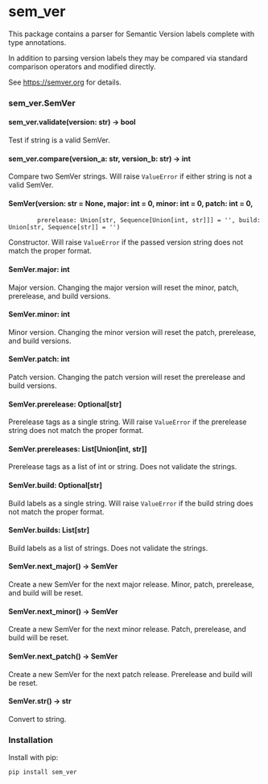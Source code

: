 # sem_ver

This package contains a parser for Semantic Version labels complete with type annotations. 

In addition to parsing version labels they may be compared via standard comparison operators 
and modified directly.

See https://semver.org for details.

### sem_ver.SemVer

#### sem_ver.validate(version: str) -> bool

Test if string is a valid SemVer.

#### sem_ver.compare(version_a: str, version_b: str) -> int

Compare two SemVer strings.
Will raise `ValueError` if either string is not a valid SemVer.

#### SemVer(version: str = None, major: int = 0, minor: int = 0, patch: int = 0,
            prerelease: Union[str, Sequence[Union[int, str]]] = '', build: Union[str, Sequence[str]] = '')

Constructor.
Will raise `ValueError` if the passed version string does not match the proper format.

#### SemVer.major: int

Major version.
Changing the major version will reset the minor, patch, prerelease, and build versions.

#### SemVer.minor: int

Minor version.
Changing the minor version will reset the patch, prerelease, and build versions.

#### SemVer.patch: int

Patch version.
Changing the patch version will reset the prerelease and build versions.

#### SemVer.prerelease: Optional[str]

Prerelease tags as a single string.
Will raise `ValueError` if the prerelease string does not match the proper format.

#### SemVer.prereleases: List[Union[int, str]]

Prerelease tags as a list of int or string.
Does not validate the strings.

#### SemVer.build: Optional[str]

Build labels as a single string.
Will raise `ValueError` if the build string does not match the proper format.

#### SemVer.builds: List[str]

Build labels as a list of strings.
Does not validate the strings.

#### SemVer.next_major() -> SemVer

Create a new SemVer for the next major release.
Minor, patch, prerelease, and build will be reset.

#### SemVer.next_minor() -> SemVer

Create a new SemVer for the next minor release.
Patch, prerelease, and build will be reset.

#### SemVer.next_patch() -> SemVer

Create a new SemVer for the next patch release.
Prerelease and build will be reset.

#### SemVer.__str__() -> str

Convert to string.

### Installation

Install with pip:

    pip install sem_ver